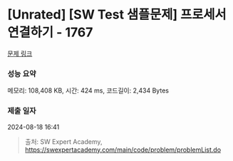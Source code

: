 # [Unrated] [SW Test 샘플문제] 프로세서 연결하기 - 1767 

[문제 링크](https://swexpertacademy.com/main/code/problem/problemDetail.do?contestProbId=AV4suNtaXFEDFAUf) 

### 성능 요약

메모리: 108,408 KB, 시간: 424 ms, 코드길이: 2,434 Bytes

### 제출 일자

2024-08-18 16:41



> 출처: SW Expert Academy, https://swexpertacademy.com/main/code/problem/problemList.do